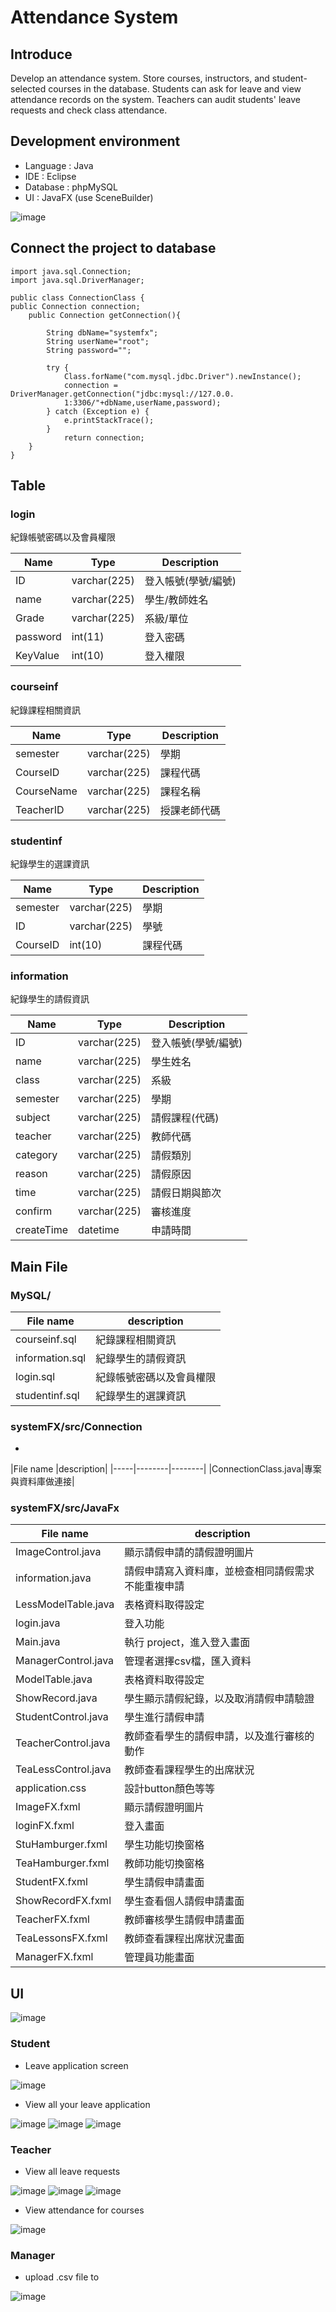 # Attendance System

## Introduce
Develop an attendance system.
Store courses, instructors, and student-selected courses in the database.
Students can ask for leave and view attendance records on the system.
Teachers can audit students' leave requests and check class attendance.

## Development environment
- Language : Java
- IDE : Eclipse
- Database : phpMySQL
- UI : JavaFX (use SceneBuilder)

![image](https://user-images.githubusercontent.com/51469882/151664538-7b6a0b48-78d6-43c5-8d22-a9e589301749.png)

## Connect the project to database

```
import java.sql.Connection;
import java.sql.DriverManager;

public class ConnectionClass {
public Connection connection;
    public Connection getConnection(){

        String dbName="systemfx";
        String userName="root";
        String password="";

        try {
            Class.forName("com.mysql.jdbc.Driver").newInstance();
            connection = DriverManager.getConnection("jdbc:mysql://127.0.0.
            1:3306/"+dbName,userName,password);
        } catch (Exception e) {
            e.printStackTrace();
        }  
            return connection;
    }
}
```

## Table
### login

紀錄帳號密碼以及會員權限

|Name |Type|Description|
|-----|--------|--------|
|ID|varchar(225)|登入帳號(學號/編號)|
|name|varchar(225)|學生/教師姓名|
|Grade|varchar(225)|系級/單位|
|password|int(11)|登入密碼|
|KeyValue|int(10)|登入權限|

### courseinf

紀錄課程相關資訊

|Name |Type|Description|
|-----|--------|--------|
|semester|varchar(225)|學期|
|CourseID|varchar(225)|課程代碼|
|CourseName|varchar(225)|課程名稱|
|TeacherID|varchar(225)|授課老師代碼|

### studentinf

紀錄學生的選課資訊

|Name |Type|Description|
|-----|--------|--------|
|semester|varchar(225)|學期|
|ID|varchar(225)|學號|
|CourseID|int(10)|課程代碼|

### information

紀錄學生的請假資訊

|Name |Type|Description|
|-----|--------|--------|
|ID|varchar(225)|登入帳號(學號/編號)|
|name|varchar(225)|學生姓名|
|class|varchar(225)|系級|
|semester|varchar(225)|學期|
|subject|varchar(225)|請假課程(代碼)|
|teacher|varchar(225)|教師代碼|
|category|varchar(225)|請假類別|
|reason|varchar(225)|請假原因|
|time|varchar(225)|請假日期與節次|
|confirm|varchar(225)|審核進度|
|createTime|datetime|申請時間|

## Main File
### MySQL/

|File name |description|
|-----|--------|
|courseinf.sql|紀錄課程相關資訊|
|information.sql|紀錄學生的請假資訊|
|login.sql|紀錄帳號密碼以及會員權限|
|studentinf.sql|紀錄學生的選課資訊|

### systemFX/src/Connection
- 
|File name |description|
|-----|--------|--------|
|ConnectionClass.java|專案與資料庫做連接|

### systemFX/src/JavaFx

|File name |description|
|-----|--------|
|ImageControl.java|顯示請假申請的請假證明圖片|
|information.java|請假申請寫入資料庫，並檢查相同請假需求不能重複申請|
|LessModelTable.java|表格資料取得設定|
|login.java|登入功能|
|Main.java|執行 project，進入登入畫面|
|ManagerControl.java|管理者選擇csv檔，匯入資料|
|ModelTable.java|表格資料取得設定|
|ShowRecord.java|學生顯示請假紀錄，以及取消請假申請驗證|
|StudentControl.java|學生進行請假申請|
|TeacherControl.java|教師查看學生的請假申請，以及進行審核的動作|
|TeaLessControl.java|教師查看課程學生的出席狀況|
|application.css|設計button顏色等等|
|ImageFX.fxml|顯示請假證明圖片|
|loginFX.fxml|登入畫面|
|StuHamburger.fxml|學生功能切換窗格|
|TeaHamburger.fxml|教師功能切換窗格|
|StudentFX.fxml|學生請假申請畫面|
|ShowRecordFX.fxml|學生查看個人請假申請畫面|
|TeacherFX.fxml|教師審核學生請假申請畫面|
|TeaLessonsFX.fxml|教師查看課程出席狀況畫面|
|ManagerFX.fxml|管理員功能畫面|

## UI

![image](https://user-images.githubusercontent.com/51469882/179345116-1b416929-7ba5-4f76-acf4-637abe58cdc8.png)

### Student
- Leave application screen

![image](https://user-images.githubusercontent.com/51469882/179345131-6a342b6c-f4d6-40d2-be97-c3566a1ca0ab.png)

- View all your leave application

![image](https://user-images.githubusercontent.com/51469882/179345143-cbfcfbf8-936b-4a78-ac42-c64911dd14e5.png)
![image](https://user-images.githubusercontent.com/51469882/179345147-41636e7f-60b7-4f55-9aa9-69a4e0511db4.png)
![image](https://user-images.githubusercontent.com/51469882/179345149-10b41a63-7c03-43ed-ae90-45269f5df262.png)

### Teacher
- View all leave requests

![image](https://user-images.githubusercontent.com/51469882/179345160-5a97b12c-d5d9-4183-9d00-c2bd5f85048b.png)
![image](https://user-images.githubusercontent.com/51469882/179345167-a3d2941a-6f9c-4c56-9077-7d840ae12b03.png)
![image](https://user-images.githubusercontent.com/51469882/179345172-b090591e-55a8-4ae7-9f6a-a25877c51b0c.png)

- View attendance for courses

![image](https://user-images.githubusercontent.com/51469882/179346711-88aec1df-2eac-4da1-948d-0814e0d6b2f9.png)

### Manager
- upload .csv file to 

![image](https://user-images.githubusercontent.com/51469882/179345179-3d2dbc65-d8a7-464f-91b1-3a0e311f42cd.png)
